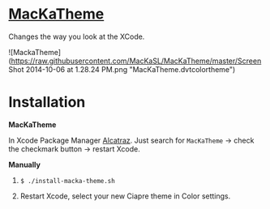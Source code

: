 
# [MacKaTheme](http://github.com/MacKaSL/MacKaTheme) #

Changes the way you look at the XCode.

![MackaTheme](https://raw.githubusercontent.com/MacKaSL/MacKaTheme/master/Screen Shot 2014-10-06 at 1.28.24 PM.png "MacKaTheme.dvtcolortheme")

# Installation #

**MacKaTheme**

In Xcode Package Manager [Alcatraz](https://github.com/MacKaSL). Just search for `MacKaTheme` -> check the checkmark button -> restart Xcode.

**Manually**

1. `$ ./install-macka-theme.sh`

2. Restart Xcode, select your new Ciapre theme in Color settings.
